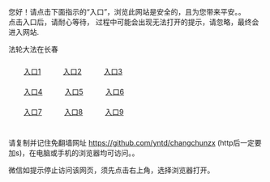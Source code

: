 您好！请点击下面指示的“入口”，浏览此网站是安全的，且为您带来平安。。 <br/>
点击入口后，请耐心等待， 过程中可能会出现无法打开的提示，请忽略，最终会进入网站. </br>

法轮大法在长春<br/>
<div style="padding:10px"><a style="margin:20px" target="_blank" href="https://d122tdqh3pdb9k.cloudfront.net/2Qpsp?xgsvlqbe" id="ccLink1" rel="nofollow">入口1</a> <a target="_blank" style="margin:20px" href="https://d5n7e18ujf3mc.cloudfront.net/2Qpsp?bighj" id="ccLink2" rel="nofollow">入口2</a> <a style="margin:20px" target="_blank" href="https://d1r1r0fwlgn5yk.cloudfront.net/2Qpsp?xtswvbw" id="ccLink3" rel="nofollow">入口3</a></div>

<div style="padding:10px" ><a style="margin:20px" target="_blank" href="https://d122tdqh3pdb9k.cloudfront.net/2Qpsp?xgsvlqbe" id="ccLink4" rel="nofollow">入口4</a> <a style="margin:20px" href="https://d5n7e18ujf3mc.cloudfront.net/2Qpsp?bighj" target="_blank" id="ccLink5" rel="nofollow">入口5</a> <a style="margin:20px" href="https://d1r1r0fwlgn5yk.cloudfront.net/2Qpsp?xtswvbw" target="_blank" id="ccLink6" rel="nofollow">入口6</a></div>

<div style="padding:10px"><a style="margin:20px" target="_blank" href="https://d122tdqh3pdb9k.cloudfront.net/2Qpsp?xgsvlqbe" id="ccLink7" rel="nofollow">入口7</a> <a style="margin:20px" href="https://d5n7e18ujf3mc.cloudfront.net/2Qpsp?bighj" target="_blank" id="ccLink8" rel="nofollow">入口8</a> <a style="margin:20px" target="_blank" href="https://d1r1r0fwlgn5yk.cloudfront.net/2Qpsp?xtswvbw" id="ccLink9" rel="nofollow">入口9</a></div>

<br/>



请复制并记住免翻墙网址 https://github.com/yntd/changchunzx (http后一定要加s)，在电脑或手机的浏览器均可访问。。<br/>

微信如提示停止访问该网页，须先点击右上角，选择浏览器打开。
